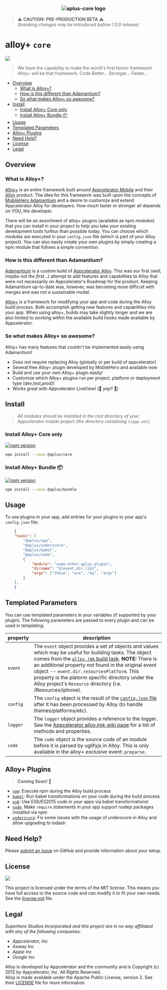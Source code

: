 <h3 align="center">
  <img src="https://cdn.secure-api.org/images/aplus-core.svg" alt="aplus-core logo" />
</h3>

> ⚠️ **CAUTION:  PRE-PRODUCTION BETA** ⚠️   
>_(breaking changes may be introduced before 1.0.0 release)_

# alloy+ `core`

[![](http://img.shields.io/badge/license-MIT-blue.svg?style=flat-square)]()

> We have the capability to make the world's first bionic framework. Alloy+ will be that framework. Code Better... Stronger... Faster...

<!-- TOC depthFrom:2 depthTo:6 insertAnchor:false orderedList:false updateOnSave:true withLinks:true -->

- [Overview](#overview)
	- [What is Alloy+?](#what-is-alloy)
	- [How is this different than Adamantium?](#how-is-this-different-than-adamantium)
	- [So what makes Alloy+ so awesome?](#so-what-makes-alloy-so-awesome)
- [Install](#install)
	- [Install Alloy+ Core only](#install-alloy-core-only)
	- [Install Alloy+ Bundle 📦](#install-alloy-bundle-)
- [Usage](#usage)
- [Templated Parameters](#templated-parameters)
- [Alloy+ Plugins](#alloy-plugins)
- [Need Help?](#need-help)
- [License](#license)
- [Legal](#legal)

<!-- /TOC -->

## Overview

### What is Alloy+?

[Alloy+][] is an entire framework built around 
[Appcelerator Mobile](http://www.appcelerator.com/mobile-app-development-products/) and their [Alloy][] product. 
The idea for this framework was built upon the concepts of [MobileHero Adamantium](https://github.com/mobilehero/adamantium) 
and a desire to customize and extend Appcelerator Alloy for developers.  How much faster or stronger all depends on YOU, the developer.  

There will be an assortment of alloy+ plugins (available as npm modules) that you can install 
in your project to help you take your existing development tools furthur 
than possible today.  You can choose which modules are executed in your `config.json` file 
(which is part of your Alloy project).  You can also easily create your own plugins by simply 
creating a npm module that follows a simple convention.  

### How is this different than Adamantium?

[Adamantium](https://github.com/mobilehero/adamantium) is a custom build of [Appcelerator Alloy](https://github.com/appcelerator/alloy). 
This was our first _(well, maybe not the first...)_ attempt to add features and capabilities to Alloy that were not necessarily on Appcelerator's 
Roadmap for the product.  Keeping Adamantium up-to-date was, however, was becoming more difficult with merges and was not a sustainable model.

[Alloy+][] is a framework for modifying your app and code during the Alloy build process. 
Both accomplish getting new features and capabilities into your app. 
When using alloy+, builds may take slightly longer and we are also limited 
to working within the available build hooks made available by Appcelerator.  

### So what makes Alloy+ so awesome?

Alloy+ has many features that couldn't be implemented easily using Adamantium!

* Does not require replacing Alloy (globally or per build of appcelerator)
* Several free Alloy+ plugin developed by MobileHero and available now
* Build and use your own Alloy+ plugin easily!
* Customize which Alloy+ plugins run per project, platform or deployment type (dev,test,prod)!
* Works great with Appcelerator LiveView! (🎉 _yay!!_ 🎉)


## Install 

> _All modules should be installed in the root directory of your Appcelerator mobile project (the directory containing `tiapp.xml`)._

### Install Alloy+ Core only

[![npm version](https://badge.fury.io/js/%40aplus%2Fcore.svg)](https://badge.fury.io/js/%40aplus%2Fcore)

```bash
npm install --save @aplus/core
```

### Install Alloy+ Bundle 📦

[![npm version](https://badge.fury.io/js/%40aplus%2Fbundle.svg)](https://badge.fury.io/js/%40aplus%2Fbundle)


```bash
npm install --save @aplus/bundle
```


## Usage

To use plugins in your app, add entries for your plugins to your app's `config.json` file:

```json
	{
	"tasks": [
		"@aplus/npm",
		"@aplus/underscore",
		"@aplus/babel",
		"@aplus/node",
		{
			"module": "some-other-aplus-plugin",
			"dirname": "${event.dir.lib}",
			"args": ["these", "are", "my", "args"]
		}
	],
	}
```

## Templated Parameters

You can use templated parameters in your variables (if supported by your plugin). 
The following parameters are passed to every plugin and can be used in templating:


| property  	|   description	|
|---	|---	|
|  `event` 	|   The `event` object provides a set of objects and values which may be useful for building tasks. The object comes from the [`alloy.jmk` build task](https://wiki.appcelerator.org/pages/viewpage.action?pageId=35620079).	  **NOTE:**  There is an additional property not found in the original event object -- `event.dir.resourcesPlatform`.  This property is the platorm specific directory under the Alloy project's `Resource` directory (i.e. /Resources/iphone).|
|  `config` 	|   The `config` object is the result of the [`config.json` file](https://wiki.appcelerator.org/pages/viewpage.action?pageId=35620077) after it has been processed by Alloy (to handle themes/platforms/etc).	|
|  `logger` 	|   The `logger` object provides a reference to the logger.  See the [Appcelerator alloy.jmk wiki page](https://wiki.appcelerator.org/pages/viewpage.action?pageId=35620079) for a list of methods and properties.	|
|  `code` 	|   The `code` object is the source code of an module before it is parsed by uglifyjs in Alloy.  This is only available in the alloy+ *exclusive* event: `preparse`.	|


## Alloy+ Plugins 

> **Coming Soon! :mega:**

- [`npm`][]: Execute npm during the Alloy build process
- [`babel`][]: Run babel transformations on your code during the build process
- [`es6`][]: Use ES6/ES2015 code in your apps via babel transformations!
- [`node`][]: Make `require` statements in your app support nodejs packages installed via npm
- [`underscore`][]: Fix some issues with the usage of underscore in Alloy and allow upgrading to lodash


## Need Help?

Please [submit an issue](https://github.com/mobilehero/aplus-core/issues) on GitHub and provide information about your setup.


## License

[![](http://img.shields.io/badge/license-MIT-blue.svg?style=flat-square)]()

This project is licensed under the terms of the MIT license. This means you have full access to the source code and can modify it to fit your own needs. 
See the [license.md](https://github.com/mobilehero/aplus-core/blob/master/license.md) file.

## Legal

_Superhero Studios Incorporated and this project are in no way affiliated with any of the following companies:_

- _Appcelerator, Inc_
- _Axway Inc_
- _Apple Inc_
- _Google Inc_

Alloy is developed by Appcelerator and the community and is Copyright (c) 2012 by Appcelerator, Inc. All Rights Reserved.   
Alloy is made available under the Apache Public License, version 2. See their [LICENSE](https://github.com/appcelerator/alloy/blob/master/LICENSE) file for more information.  

[alloy]: https://github.com/appcelerator/alloy  "alloy"
[npm]: https://www.npmjs.com/    "npm"
[alloy+]: https://github.com/mobilehero/aplus-core  "Alloy+"
[`node`]: https://github.com/mobilehero/aplus-node  "node"
[`babel`]: https://github.com/mobilehero/aplus-babel  "babel"
[`es6`]: https://github.com/mobilehero/aplus-es6  "es6"
[`underscore`]: https://github.com/mobilehero/aplus-underscore  "underscore"
[`npm`]: https://github.com/mobilehero/aplus-npm  "npm"
